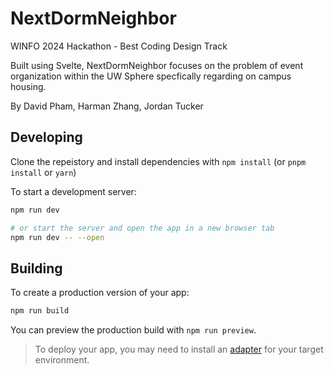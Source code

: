 # NextDormNeighbor

WINFO 2024 Hackathon - Best Coding Design Track

Built using Svelte, NextDormNeighbor focuses on the problem of event organization within the UW Sphere specfically regarding on campus housing. 

By David Pham, Harman Zhang, Jordan Tucker

## Developing

Clone the repeistory and install dependencies with `npm install` (or `pnpm install` or `yarn`)

To start a development server:

```bash
npm run dev

# or start the server and open the app in a new browser tab
npm run dev -- --open
```

## Building

To create a production version of your app:

```bash
npm run build
```

You can preview the production build with `npm run preview`.

> To deploy your app, you may need to install an [adapter](https://kit.svelte.dev/docs/adapters) for your target environment.
